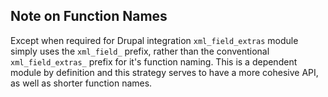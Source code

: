 ## Note on Function Names

Except when required for Drupal integration `xml_field_extras` module simply uses the `xml_field_` prefix, rather than the conventional `xml_field_extras_` prefix for it's function naming.  This is a dependent module by definition and this strategy serves to have a more cohesive API, as well as shorter function names.